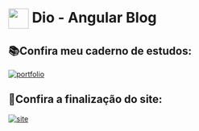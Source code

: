 <h1>
    <a href="https://www.dio.me/">
     <img align="center" width="40px" src="https://hermes.digitalinnovation.one/assets/diome/logo-minimized.png"></a>
    <span>Dio - Angular Blog</span>
</h1>

## 📚Confira meu caderno de estudos:

[![portfolio](https://img.shields.io/badge/Caderno_de_Estudos_-_DIO-ff8888?style=for-the-badge&logo=ko-fi&logoColor=white)](https://elizabete.notion.site/Caderno-de-Estudos-DIO-e3f385c2993848f2b4423b32b6d15c55?pvs=4)


## 🔗Confira a finalização do site:

[![site](https://img.shields.io/badge/Angular_Blog_-_DIO-ff8888?style=for-the-badge&logo=ko-fi&logoColor=white)]()
